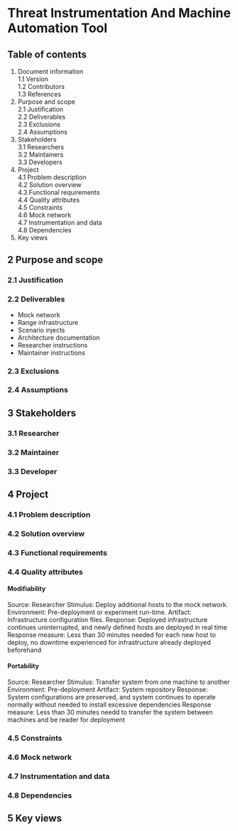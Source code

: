 # Threat Instrumentation And Machine Automation Tool

## Table of contents

1. Document information   
1.1 Version   
1.2 Contributors   
1.3 References
2. Purpose and scope   
2.1 Justification   
2.2 Deliverables   
2.3 Exclusions   
2.4 Assumptions   
3. Stakeholders   
3.1 Researchers   
3.2 Maintainers   
3.3 Developers
4. Project   
4.1 Problem description   
4.2 Solution overview   
4.3 Functional requirements   
4.4 Quality attributes   
4.5 Constraints   
4.6 Mock network   
4.7 Instrumentation and data   
4.8 Dependencies
5. Key views   

## 2 Purpose and scope

### 2.1 Justification

### 2.2 Deliverables
* Mock network
* Range infrastructure
* Scenario injects
* Architecture documentation
* Researcher instructions
* Maintainer instructions

### 2.3 Exclusions

### 2.4 Assumptions

## 3 Stakeholders

### 3.1 Researcher

### 3.2 Maintainer

### 3.3 Developer

## 4 Project

### 4.1 Problem description

### 4.2 Solution overview

### 4.3 Functional requirements

### 4.4 Quality attributes

#### Modifiability

Source: Researcher
  Stimulus: Deploy additional hosts to the mock network. 
  Environment: Pre-deployment or experiment run-time. 
Artifact: Infrastructure configuration files. 
Response: Deployed infrastructure continues uninterrupted, and newly defined hosts are deployed in real time
Response measure: Less than 30 minutes needed for each new host to deploy, no downtime experienced for infrastructure already deployed beforehand

#### Portability

Source: Researcher
Stimulus: Transfer system from one machine to another
Environment: Pre-deployment
Artifact: System repository
Response: System configurations are preserved, and system continues to operate normally without needed to install excessive dependencies
Response measure: Less than 30 minutes needd to transfer the system between machines and be reader for deployment

### 4.5 Constraints

### 4.6 Mock network

### 4.7 Instrumentation and data

### 4.8 Dependencies

## 5 Key views